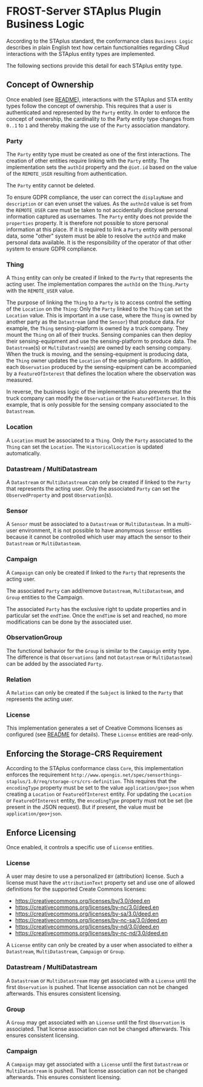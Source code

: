 # FROST-Server STAplus Plugin Business Logic

According to the STAplus standard, the conformance class `Business Logic` describes in plain English text how certain
functionalities regarding CRud interactions with the STAplus entity types are implemented.

The following sections provide this detail for each STAplus entity type.

## Concept of Ownership

Once enabled (see [README](/README.md)), interactions with the STAplus and STA entity types follow the concept of
ownership. This requires that a user is authenticated and represented by the `Party` entity. In order to enforce the
concept of ownership, the cardinality to the Party entity type changes from `0..1` to `1` and thereby making the use of
the `Party` association mandatory.

### Party

The `Party` entity type must be created as one of the first interactions. The creation of other entities require linking
with the `Party` entity. The implementation sets the `authId` property and the `@iot.id` based on the value of
the `REMOTE_USER` resulting from authentication.

The `Party` entity cannot be deleted.

To ensure GDPR compliance, the user can correct the `displayName` and `description` or can even unset the values. As
the `authnId` value is set from the `REMOTE_USER` care must be taken to not accidentally disclose personal information
captured as usernames. The `Party` entity does not provide the `properties` property. It is therefore not possible to
store personal information at this place. If it is required to link a `Party` entity with personal data, some "other"
system must be able to resolve the `authId` and make personal data available. It is the responsibility of the operator 
of that other system to ensure GDPR compliance.

### Thing

A `Thing` entity can only be created if linked to the `Party` that represents the acting user. The implementation
compares the `authId` on the `Thing.Party` with the `REMOTE_USER` value.

The purpose of linking the `Thing` to a `Party` is to access control the setting of the `Location` on the `Thing`: Only
the `Party` linked to the `Thing` can set the `Location` value.
This is important in a use case, where the `Thing` is owned by another party as the `Datastream` (and the `Sensor`) that
produce data. For example, the `Thing` sensing-platform is owned by a truck company. They mount the `Thing` on all of 
their trucks. Sensing companies can then deploy their sensing-equipment and use the sensing-platform to produce data. 
The `Datastream`(s) or `MultiDatastream`(s) are owned by each sensing company. When the truck is moving, and the 
sensing-equipment is producing data, the `Thing` owner updates the `Location` of the sensing-platform.
In addition, each `Observation` produced by the sensing-equipment can be accompanied by a `FeatureOfInterest` that
defines the location where the observation was measured.

In reverse, the business logic of the implementation also prevents that the truck company can modify the `Observation`
or the `FeatureOfInterset`. In this example, that is only possible for the sensing company associated to the `Datastream`.

### Location

A `Location` must be associated to a `Thing`. Only the `Party` associated to the `Thing` can set the `Location`. The 
`HistoricalLocation` is updated automatically.

### Datastream / MultiDatastream

A `Datastream` or `MultiDatastream` can only be created if linked to the `Party` that represents the acting user. Only 
the associated `Party` can set the `ObservedProperty` and post `Observation`(s).

### Sensor

A `Sensor` must be associated to a `Datastream` or `MultiDatasteam`. In a multi-user environment, it is not possible
to have anonymous `Sensor` entities because it cannot be controlled which user may attach the sensor to their
`Datastream` or `MultiDatasteam`.

### Campaign

A `Campaign` can only be created if linked to the `Party` that represents the acting user. 

The associated `Party` can add/remove `Datastream`, `MultiDatasteam`, and `Group` entities to the Campaign.

The associated `Party` has the exclusive right to update properties and in particular set the `endTime`. Once the 
`endTime` is set and reached, no more modifications can be done by the associated user.

### ObservationGroup

The functional behavior for the `Group` is similar to the `Campaign` entity type. The difference is that `Observations`
(and not `Datastream` or `MultiDatasteam`) can be added by the associated `Party`.

### Relation

A `Relation` can only be created if the `Subject` is linked to the `Party` that represents the acting user.

### License

This implementation generates a set of Creative Commons licenses as configured (see [README](/README.md) for details).
These `License` entities are read-only.

## Enforcing the Storage-CRS Requirement

According to the STAplus conformance class `Core`, this implementation enforces the requirement 
`http://www.opengis.net/spec/sensorthings-staplus/1.0/req/storage-crs/crs-definition`.
This requires that the `encodingType` property must be set to the value `application/geo+json` when creating a 
`Location` or `FeatureOfInterest` entity. For updating the `Location` or `FeatureOfInterest` entity, the 
`encodingType` property must not be set (be present in the JSON request). But if present, the value must be 
`application/geo+json`.

## Enforce Licensing

Once enabled, it controls a specific use of `License` entities.

### License

A user may desire to use a personalized `BY` (attribution) license. Such a license must have the `attributionText` 
property set and use one of allowed definitions for the supported Create Commons licenses:

- https://creativecommons.org/licenses/by/3.0/deed.en
- https://creativecommons.org/licenses/by-nc/3.0/deed.en
- https://creativecommons.org/licenses/by-sa/3.0/deed.en
- https://creativecommons.org/licenses/by-nc-sa/3.0/deed.en
- https://creativecommons.org/licenses/by-nd/3.0/deed.en
- https://creativecommons.org/licenses/by-nc-nd/3.0/deed.en

A `License` entity can only be created by a user when associated to either a `Datastream`, `MultiDatastream`, `Campaign` 
or `Group`.

### Datastream / MultiDatastream
A `Datastream` or `MultiDatastream` may get associated with a `License` until the first `Observation` is pushed. That
license association can not be changed afterwards. This ensures consistent licensing.

### Group
A `Group` may get associated with an `License` until the first `Observation` is associated. That
license association can not be changed afterwards. This ensures consistent licensing.

### Campaign
A `Campaign` may get associated with a `License` until the first `Datastream` or `MultiDatastream` is pushed. That
license association can not be changed afterwards. This ensures consistent licensing.